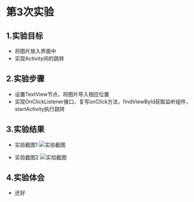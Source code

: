 ﻿# 第3次实验
 
## 1.实验目标
* 将图片放入界面中
* 实现Activity间的跳转
 
## 2.实验步骤
* 设置TextView节点，将图片导入相应位置
* 实现OnClickListener接口，复写onClick方法，findViewById获取监听组件，startActivity执行跳转
 
## 3.实验结果
* 实验截图1
![实验截图](https://github.com/OrangeHap/android-labs-2018/blob/master/soft1614080902329/lab3_1.png)

* 实验截图2
![实验截图](https://github.com/OrangeHap/android-labs-2018/blob/master/soft1614080902329/lab3_2.png)

## 4.实验体会 
* 还好
